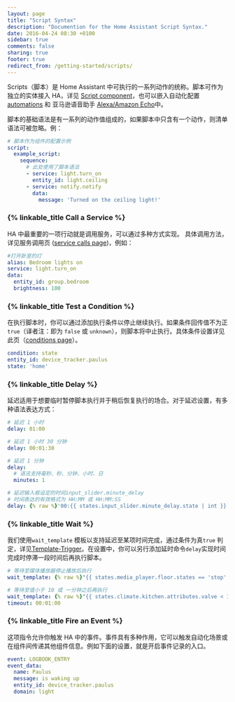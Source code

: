 ```yaml
---
layout: page
title: "Script Syntax"
description: "Documention for the Home Assistant Script Syntax."
date: 2016-04-24 08:30 +0100
sidebar: true
comments: false
sharing: true
footer: true
redirect_from: /getting-started/scripts/
---
```


Scripts（脚本）是 Home Assistant 中可执行的一系列动作的统称。脚本可作为独立的实体接入 HA，详见 [Script component]，也可以嵌入自动化配置[automations] 和 亚马逊语音助手 [Alexa/Amazon Echo]中。

脚本的基础语法是有一系列的动作值组成的，如果脚本中只含有一个动作，则清单语法可被忽略。例：

```yaml
# 脚本作为组件的配置示例
script:
  example_script:
    sequence:
      # 此处使用了脚本语法
      - service: light.turn_on
        entity_id: light.ceiling
      - service: notify.notify
        data:
          message: 'Turned on the ceiling light!'
```

### {% linkable_title Call a Service %}

HA 中最重要的一项行动就是调用服务，可以通过多种方式实现。 具体调用方法，详见服务调用页 ([service calls page])，例如：

```yaml
#打开卧室的灯
alias: Bedroom lights on
service: light.turn_on
data:
  entity_id: group.bedroom
  brightness: 100
```

### {% linkable_title Test a Condition %}

在执行脚本时，你可以通过添加执行条件以停止继续执行。如果条件回传值不为正`true`（译者注：即为 `false` 或 `unknown`），则脚本将中止执行。具体条件设置详见此页（[conditions page]）。

```yaml
condition: state
entity_id: device_tracker.paulus
state: 'home'
```

### {% linkable_title Delay %}

延迟适用于想要临时暂停脚本执行并于稍后恢复执行的场合。对于延迟设置，有多种语法表达方式：

```yaml
# 延迟 1 小时
delay: 01:00
```

```yaml
# 延迟 1 小时 30 分钟
delay: 00:01:30
```

```yaml
# 延迟 1 分钟
delay:
  # 语法支持毫秒、秒、分钟、小时、日
  minutes: 1
```

```yaml
# 延迟输入框设定的时间input_slider.minute_delay 
# 时间表达的有效格式为 HH:MM 或 HH:MM:SS
delay: {% raw %}'00:{{ states.input_slider.minute_delay.state | int }}:00'{% endraw %}
```
### {% linkable_title Wait %}

我们使用`wait_template` 模板以支持延迟至某项时间完成，通过条件为真`true` 判定，详见[Template-Trigger](/getting-started/automation-trigger/#template-trigger)。在设置中，你可以另行添加延时命令`delay`实现时间完成时停滞一段时间后再执行脚本。


```yaml
# 等待至媒体播放器停止播放后执行
wait_template: {% raw %}"{{ states.media_player.floor.states == 'stop' }}"{% endraw %}
```

```yaml
# 等待至值小于 10 或 一分钟之后再执行
wait_template: {% raw %}"{{ states.climate.kitchen.attributes.valve < 10 }}"{% endraw %}
timeout: 00:01:00
```

### {% linkable_title Fire an Event %}

这项指令允许你触发 HA 中的事件。事件具有多种作用，它可以触发自动化场景或在组件间传递其他组件信息。例如下面的设置，就是开启事件记录的入口。

```yaml
event: LOGBOOK_ENTRY
event_data:
  name: Paulus
  message: is waking up
  entity_id: device_tracker.paulus
  domain: light
```

[Script component]: /components/script/
[automations]: /getting-started/automation-action/
[Alexa/Amazon Echo]: /components/alexa/
[service calls page]: /getting-started/scripts-service-calls/
[conditions page]: /getting-started/scripts-conditions/


